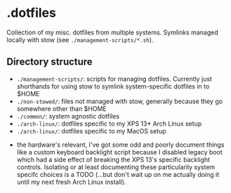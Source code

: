 # .dotfiles

Collection of my misc. dotfiles from multiple systems. Symlinks managed locally with stow (see `./management-scripts/*.sh`).

## Directory structure
  - `./management-scripts/`: scripts for managing dotfiles. Currently just shorthands for using stow to symlink system-specific dotfiles in to $HOME
  - `./non-stowed/`: files not managed with stow, generally because they go somewhere other than $HOME
  - `./common/`: system agnostic dotfiles
  - `./arch-linux/`: dotfiles specific to my XPS 13* Arch Linux setup
  - `./arch-linux/`: dotfiles specific to my MacOS setup

* the hardware's relevant, I've got some odd and poorly document things like a custom keyboard backlight script because I disabled legacy boot which had a side effect of breaking the XPS 13's specific backlight controls. Isolating or at least documenting these particularily system specifc choices is a TODO (...but don't  wait up on me actually doing it until my next fresh Arch Linux install).
